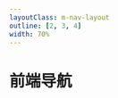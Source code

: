 ```yaml
---
layoutClass: m-nav-layout
outline: [2, 3, 4]
width: 70%
---
```


<script setup>
import { NAV_DATA } from './data'
</script>
<style src="./index.scss"></style>

# 前端导航

<MNavLinks v-for="{title, items} in NAV_DATA" :title="title" :items="items"/>


<br />